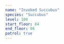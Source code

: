 ```yaml
---
name: "Invoked Succubus"
species: "Succubus"
level: 100
start_floor: 84
end_floor: 86
patrol: true
---
```

